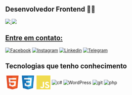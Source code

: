 
## Desenvolvedor Frontend 👨‍💻 
<div align="left">
  <a href="https://github.com/Adrianosgs">
    <img height="180em" src="https://github-readme-stats.vercel.app/api?username=Adrianosgs&show_icons=true&theme=dark&include_all_commits=true&count_private=true&card_width=50em"/>
  <img height="180em" src="https://github-readme-stats.vercel.app/api/top-langs/?username=Adrianosgs&&hide=Handlebars,Nunjucks&layout=compact&langs_count=10&theme=dark"/>
</div>

## Entre em contato:
 
[![Facebook](https://img.shields.io/badge/Facebook-1877F2?style=for-the-badge&logo=facebook&logoColor=white)](https://www.facebook.com/people/Adriano-Santos/100001494982994)
[![Instagram](https://img.shields.io/badge/Instagram-E4405F?style=for-the-badge&logo=instagram&logoColor=white)](https://www.instagram.com/adriano.sgs/)
[![Linkedin](https://img.shields.io/badge/LinkedIn-0077B5?style=for-the-badge&logo=linkedin&logoColor=white)](https://www.linkedin.com/in/adriano-guedes-baa64573/)
[![Telegram](https://img.shields.io/badge/Telegram-2CA5E0?style=for-the-badge&logo=telegram&logoColor=white)](https://t.me/Adrianosgs)


## Tecnologias que tenho conhecimento

<div style="display: inline_block">
   <img align="center" alt="HTML" height="45" width="45" src="https://raw.githubusercontent.com/devicons/devicon/master/icons/html5/html5-original.svg">
 <img align="center" alt="CSS" height="45" width="45" src="https://raw.githubusercontent.com/devicons/devicon/master/icons/css3/css3-original.svg">
 <img align="center" alt="Js" height="45" width="45" src="https://raw.githubusercontent.com/devicons/devicon/master/icons/javascript/javascript-plain.svg">
 <img align="center" alt="c#" height="50" width="50" src="https://cdn.jsdelivr.net/gh/devicons/devicon/icons/csharp/csharp-plain.svg">
<!--   <img align="center" alt="Ts" height="40" width="40" src="https://raw.githubusercontent.com/devicons/devicon/master/icons/typescript/typescript-plain.svg"> -->
  <img align="center" alt="WordPress" height="45" width="45" src="https://cdn.jsdelivr.net/gh/devicons/devicon/icons/wordpress/wordpress-plain.svg">
<!--   <img align="center" alt="php" height="60" width="60" src="https://cdn.jsdelivr.net/gh/devicons/devicon/icons/php/php-plain.svg"> -->
  <img align="center" alt="git" height="45" width="45" src="https://cdn.jsdelivr.net/gh/devicons/devicon/icons/git/git-original.svg">
  <img align="center" alt="php" height="70" width="70" src="https://cdn.jsdelivr.net/gh/devicons/devicon/icons/php/php-plain.svg">
  
  
  
  
  
  
</div><br/>
 


